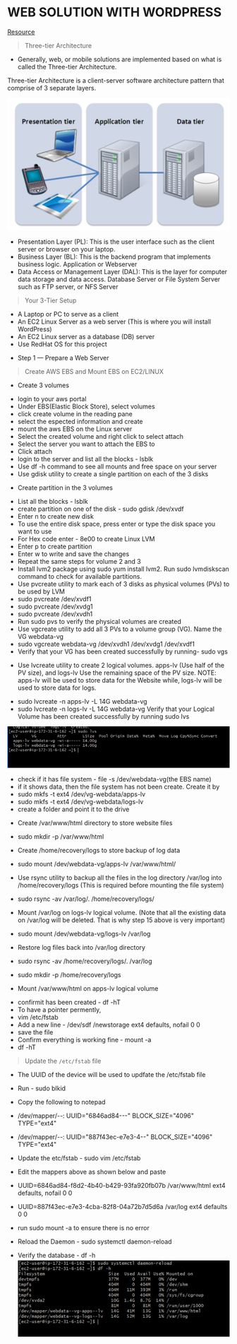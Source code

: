 # WEB SOLUTION WITH WORDPRESS

[Resource](https://www.youtube.com/watch?v=fJnjuG-CK4g)

> Three-tier Architecture
* Generally, web, or mobile solutions are implemented based on what is called the Three-tier Architecture.

Three-tier Architecture is a client-server software architecture pattern that comprise of 3 separate layers.

![](images/project6/client-server-arc.png)

- Presentation Layer (PL): This is the user interface such as the client server or browser on your laptop.
- Business Layer (BL): This is the backend program that implements business logic. Application or Webserver
- Data Access or Management Layer (DAL): This is the layer for computer data storage and data access. Database Server or File System Server such as FTP server, or NFS Server

> Your 3-Tier Setup
- A Laptop or PC to serve as a client
- An EC2 Linux Server as a web server (This is where you will install WordPress)
- An EC2 Linux server as a database (DB) server
- Use RedHat OS for this project

* Step 1 — Prepare a Web Server

> Create AWS EBS and Mount EBS on EC2/LINUX

* Create 3 volumes

- login to your aws portal
- Under EBS(Elastic Block Store), select volumes
- click create volume in the reading pane
- select the espected information and create
- mount the aws EBS on the Linux server
- Select the created volume and right click to select attach
- Select the server you want to attach the EBS to
- Click attach
- login to the server and list all the blocks - lsblk
- Use df -h command to see all mounts and free space on your server
- Use gdisk utility to create a single partition on each of the 3 disks

* Create partition in the 3 volumes
- List all the blocks - lsblk
- create partition on one of the disk - sudo gdisk /dev/xvdf
- Enter n to create new disk
- To use the entire disk space, press enter or type the disk space you want to use
- For Hex code enter - 8e00 to create Linux LVM
- Enter p to create partition
- Enter w to write and save the changes
- Repeat the same steps for volume 2 and 3
- Install lvm2 package using sudo yum install lvm2. Run sudo lvmdiskscan command to check for available partitions.
- Use pvcreate utility to mark each of 3 disks as physical volumes (PVs) to be used by LVM
- sudo pvcreate /dev/xvdf1
- sudo pvcreate /dev/xvdg1
- sudo pvcreate /dev/xvdh1
- Run sudo pvs to verify the physical volumes are created
- Use vgcreate utility to add all 3 PVs to a volume group (VG). Name the VG webdata-vg
- sudo vgcreate webdata-vg /dev/xvdh1 /dev/xvdg1 /dev/xvdf1
- Verify that your VG has been created successfully by running-  sudo vgs
* Use lvcreate utility to create 2 logical volumes. apps-lv (Use half of the PV size), and logs-lv Use the remaining space of the PV size. NOTE: apps-lv will be used to store data for the Website while, logs-lv will be used to store data for logs.
- sudo lvcreate -n apps-lv -L 14G webdata-vg
- sudo lvcreate -n logs-lv -L 14G webdata-vg
Verify that your Logical Volume has been created successfully by running sudo lvs

![](images/project6/logical-v.png)


- check if it has file system - file -s /dev/webdata-vg(the EBS name)
- if it shows data, then the file system has not been create. Create it by 
- sudo mkfs -t ext4 /dev/vg-webdata/apps-lv
- sudo mkfs -t ext4 /dev/vg-webdata/logs-lv
- create a folder and point it to the drive 
* Create /var/www/html directory to store website files
- sudo mkdir -p /var/www/html
* Create /home/recovery/logs to store backup of log data
- sudo mount /dev/webdata-vg/apps-lv /var/www/html/
* Use rsync utility to backup all the files in the log directory /var/log into /home/recovery/logs (This is required before mounting the file system)
- sudo rsync -av /var/log/. /home/recovery/logs/
* Mount /var/log on logs-lv logical volume. (Note that all the existing data on /var/log will be deleted. That is why step 15 above is very
important)
- sudo mount /dev/webdata-vg/logs-lv /var/log
* Restore log files back into /var/log directory
- sudo rsync -av /home/recovery/logs/. /var/log

- sudo mkdir -p /home/recovery/logs
* Mount /var/www/html on apps-lv logical volume
- confirmit has been created - df -hT
- To have a pointer permently, 
- vim /etc/fstab
- Add a new line - /dev/sdf /newstorage ext4 defaults, nofail 0 0
- save the file
- Confirm everything is working fine - mount -a
- df -hT

> Update the `/etc/fstab` file

- The UUID of the device will be used to updfate the /etc/fstab file
- Run - sudo blkid
- Copy the following to notepad
- /dev/mapper/--: UUID="6846ad84---" BLOCK_SIZE="4096" TYPE="ext4"
- /dev/mapper/--: UUID="887f43ec-e7e3-4--" BLOCK_SIZE="4096" TYPE="ext4"
- Update the etc/fstab - sudo vim /etc/fstab

- Edit the mappers above as shown below and paste
- UUID=6846ad84-f8d2-4b40-b429-93fa920fb07b /var/www/html ext4 defaults, nofail 0 0
- UUID=887f43ec-e7e3-4cba-82f8-04a72b7d5d6a /var/log ext4 defaults 0 0

- run sudo mount -a to ensure there is no error

- Reload the Daemon - sudo systemctl daemon-reload
- Verify the database - df -h
![](images/project6/ws-setup.png)



